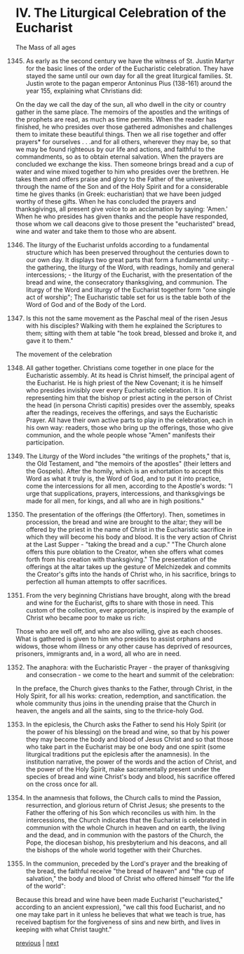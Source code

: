 # IV. The Liturgical Celebration of the Eucharist

The Mass of all ages

1345. As early as the second century we have the witness of St. Justin Martyr for the basic lines of the order of the Eucharistic celebration. They have stayed the same until our own day for all the great liturgical families. St. Justin wrote to the pagan emperor Antoninus Pius (138-161) around the year 155, explaining what Christians did:

On the day we call the day of the sun, all who dwell in the city or country gather in the same place. The memoirs of the apostles and the writings of the prophets are read, as much as time permits. When the reader has finished, he who presides over those gathered admonishes and challenges them to imitate these beautiful things. Then we all rise together and offer prayers* for ourselves . . .and for all others, wherever they may be, so that we may be found righteous by our life and actions, and faithful to the commandments, so as to obtain eternal salvation. When the prayers are concluded we exchange the kiss. Then someone brings bread and a cup of water and wine mixed together to him who presides over the brethren. He takes them and offers praise and glory to the Father of the universe, through the name of the Son and of the Holy Spirit and for a considerable time he gives thanks (in Greek: eucharistian) that we have been judged worthy of these gifts. When he has concluded the prayers and thanksgivings, all present give voice to an acclamation by saying: 'Amen.' When he who presides has given thanks and the people have responded, those whom we call deacons give to those present the "eucharisted" bread, wine and water and take them to those who are absent.

1346. The liturgy of the Eucharist unfolds according to a fundamental structure which has been preserved throughout the centuries down to our own day. It displays two great parts that form a fundamental unity: - the gathering, the liturgy of the Word, with readings, homily and general intercessions; - the liturgy of the Eucharist, with the presentation of the bread and wine, the consecratory thanksgiving, and communion. The liturgy of the Word and liturgy of the Eucharist together form "one single act of worship"; The Eucharistic table set for us is the table both of the Word of God and of the Body of the Lord.

1347. Is this not the same movement as the Paschal meal of the risen Jesus with his disciples? Walking with them he explained the Scriptures to them; sitting with them at table "he took bread, blessed and broke it, and gave it to them."

The movement of the celebration

1348. All gather together. Christians come together in one place for the Eucharistic assembly. At its head is Christ himself, the principal agent of the Eucharist. He is high priest of the New Covenant; it is he himself who presides invisibly over every Eucharistic celebration. It is in representing him that the bishop or priest acting in the person of Christ the head (in persona Christi capitis) presides over the assembly, speaks after the readings, receives the offerings, and says the Eucharistic Prayer. All have their own active parts to play in the celebration, each in his own way: readers, those who bring up the offerings, those who give communion, and the whole people whose "Amen" manifests their participation.

1349. The Liturgy of the Word includes "the writings of the prophets," that is, the Old Testament, and "the memoirs of the apostles" (their letters and the Gospels). After the homily, which is an exhortation to accept this Word as what it truly is, the Word of God, and to put it into practice, come the intercessions for all men, according to the Apostle's words: "I urge that supplications, prayers, intercessions, and thanksgivings be made for all men, for kings, and all who are in high positions."

1350. The presentation of the offerings (the Offertory). Then, sometimes in procession, the bread and wine are brought to the altar; they will be offered by the priest in the name of Christ in the Eucharistic sacrifice in which they will become his body and blood. It is the very action of Christ at the Last Supper - "taking the bread and a cup." "The Church alone offers this pure oblation to the Creator, when she offers what comes forth from his creation with thanksgiving." The presentation of the offerings at the altar takes up the gesture of Melchizedek and commits the Creator's gifts into the hands of Christ who, in his sacrifice, brings to perfection all human attempts to offer sacrifices.

1351. From the very beginning Christians have brought, along with the bread and wine for the Eucharist, gifts to share with those in need. This custom of the collection, ever appropriate, is inspired by the example of Christ who became poor to make us rich:

Those who are well off, and who are also willing, give as each chooses. What is gathered is given to him who presides to assist orphans and widows, those whom illness or any other cause has deprived of resources, prisoners, immigrants and, in a word, all who are in need.

1352. The anaphora: with the Eucharistic Prayer - the prayer of thanksgiving and consecration - we come to the heart and summit of the celebration:

In the preface, the Church gives thanks to the Father, through Christ, in the Holy Spirit, for all his works: creation, redemption, and sanctification. the whole community thus joins in the unending praise that the Church in heaven, the angels and all the saints, sing to the thrice-holy God.

1353. In the epiclesis, the Church asks the Father to send his Holy Spirit (or the power of his blessing) on the bread and wine, so that by his power they may become the body and blood of Jesus Christ and so that those who take part in the Eucharist may be one body and one spirit (some liturgical traditions put the epiclesis after the anamnesis). In the institution narrative, the power of the words and the action of Christ, and the power of the Holy Spirit, make sacramentally present under the species of bread and wine Christ's body and blood, his sacrifice offered on the cross once for all.

1354. In the anamnesis that follows, the Church calls to mind the Passion, resurrection, and glorious return of Christ Jesus; she presents to the Father the offering of his Son which reconciles us with him. In the intercessions, the Church indicates that the Eucharist is celebrated in communion with the whole Church in heaven and on earth, the living and the dead, and in communion with the pastors of the Church, the Pope, the diocesan bishop, his presbyterium and his deacons, and all the bishops of the whole world together with their Churches.

1355. In the communion, preceded by the Lord's prayer and the breaking of the bread, the faithful receive "the bread of heaven" and "the cup of salvation," the body and blood of Christ who offered himself "for the life of the world":

Because this bread and wine have been made Eucharist ("eucharisted," according to an ancient expression), "we call this food Eucharist, and no one may take part in it unless he believes that what we teach is true, has received baptism for the forgiveness of sins and new birth, and lives in keeping with what Christ taught."

[previous](https://github.com/Tenari/non-fiction/blob/master/catechism/__P3Z.md) | [next](https://github.com/Tenari/non-fiction/blob/master/catechism/__P41.md)